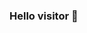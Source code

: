 ### Hello visitor 👋

<!--
**deoobordoicao/deoobordoicao** is a ✨ _special_ ✨ repository because its `README.md` (this file) appears on your GitHub profile.

Here are some ideas to get you started:

- 🔭 I’m currently working on different website creation, photo and video editing they are small projects to be used in my social media accounts...
- 🌱 I’m currently learning website development , photo and video editing...
- 👯 I’m looking to collaborate on anyone who needs me...
- 🤔 I’m looking for help with getting a job remotely...
- 💬 Ask me about ...
- 📫 How to reach me: Facebook Account : Deo Obordo Icao...
- 😎 I am from the Philippines ...
- 😄 Pronouns: He ...
- ⚡ Fun fact: He can work anytime you want and he can sleep in the morning if you want....
-->
